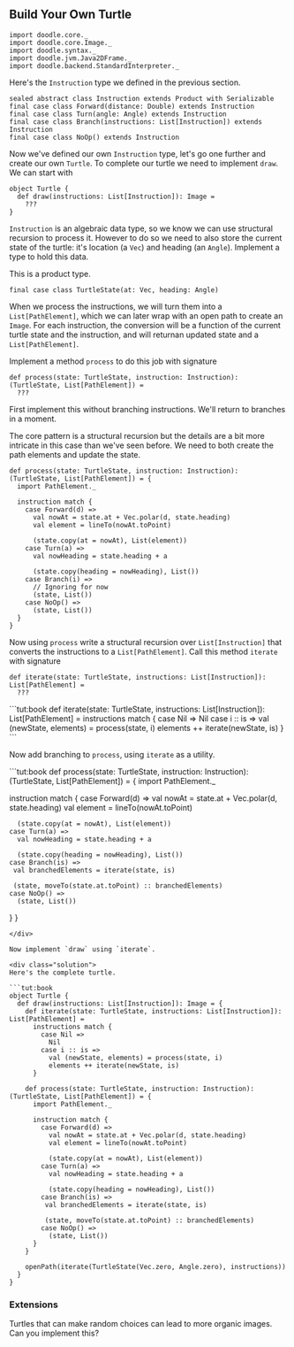 ## Build Your Own Turtle

```tut:invisible
import doodle.core._
import doodle.core.Image._
import doodle.syntax._
import doodle.jvm.Java2DFrame._
import doodle.backend.StandardInterpreter._
```

Here's the `Instruction` type we defined in the previous section.

```tut:book
sealed abstract class Instruction extends Product with Serializable
final case class Forward(distance: Double) extends Instruction
final case class Turn(angle: Angle) extends Instruction
final case class Branch(instructions: List[Instruction]) extends Instruction
final case class NoOp() extends Instruction
```

Now we've defined our own `Instruction` type, let's go one further and create our own `Turtle`. To complete our turtle we need to implement `draw`. We can start with

```tut:book
object Turtle {
  def draw(instructions: List[Instruction]): Image =
    ???
}
```

`Instruction` is an algebraic data type, so we know we can use structural recursion to process it. However to do so we need to also store the current state of the turtle: it's location (a `Vec`) and heading (an `Angle`). Implement a type to hold this data.

<div class="solution">
This is a product type.

```tut:book
final case class TurtleState(at: Vec, heading: Angle)
```
</div>

When we process the instructions, we will turn them into a `List[PathElement]`, which we can later wrap with an open path to create an `Image`. For each instruction, the conversion will be a function of the current turtle state and the instruction, and will returnan updated state and a `List[PathElement]`. 

Implement a method `process` to do this job with signature

```tut:book
def process(state: TurtleState, instruction: Instruction): (TurtleState, List[PathElement]) =
  ???
```

First implement this without branching instructions. We'll return to branches in a moment.

<div class="solution">
The core pattern is a structural recursion but the details are a bit more intricate in this case than we've seen before. We need to both create the path elements and update the state.

```tut:book
def process(state: TurtleState, instruction: Instruction): (TurtleState, List[PathElement]) = {
  import PathElement._
  
  instruction match {
    case Forward(d) =>
      val nowAt = state.at + Vec.polar(d, state.heading)
      val element = lineTo(nowAt.toPoint)

      (state.copy(at = nowAt), List(element))
    case Turn(a) =>
      val nowHeading = state.heading + a

      (state.copy(heading = nowHeading), List())
    case Branch(i) =>
      // Ignoring for now
      (state, List())
    case NoOp() =>
      (state, List())
  }
}
```
</div>

Now using `process` write a structural recursion over `List[Instruction]` that converts the instructions to a `List[PathElement]`. Call this method `iterate` with signature

```tut:book
def iterate(state: TurtleState, instructions: List[Instruction]): List[PathElement] =
  ???
```

<div class="solution">
```tut:book
def iterate(state: TurtleState, instructions: List[Instruction]): List[PathElement] =
  instructions match {
    case Nil => 
      Nil
    case i :: is =>
      val (newState, elements) = process(state, i)
      elements ++ iterate(newState, is)
  }
```
</div>

Now add branching to `process`, using `iterate` as a utility.

<div class="function">
```tut:book
def process(state: TurtleState, instruction: Instruction): (TurtleState, List[PathElement]) = {
  import PathElement._
  
  instruction match {
    case Forward(d) =>
      val nowAt = state.at + Vec.polar(d, state.heading)
      val element = lineTo(nowAt.toPoint)

      (state.copy(at = nowAt), List(element))
    case Turn(a) =>
      val nowHeading = state.heading + a

      (state.copy(heading = nowHeading), List())
    case Branch(is) =>
     val branchedElements = iterate(state, is)
     
     (state, moveTo(state.at.toPoint) :: branchedElements)
    case NoOp() =>
      (state, List())
  }
}
```
</div>

Now implement `draw` using `iterate`.

<div class="solution">
Here's the complete turtle.

```tut:book
object Turtle {
  def draw(instructions: List[Instruction]): Image = {
    def iterate(state: TurtleState, instructions: List[Instruction]): List[PathElement] =
      instructions match {
        case Nil => 
          Nil
        case i :: is =>
          val (newState, elements) = process(state, i)
          elements ++ iterate(newState, is)
      }

    def process(state: TurtleState, instruction: Instruction): (TurtleState, List[PathElement]) = {
      import PathElement._
      
      instruction match {
        case Forward(d) =>
          val nowAt = state.at + Vec.polar(d, state.heading)
          val element = lineTo(nowAt.toPoint)
    
          (state.copy(at = nowAt), List(element))
        case Turn(a) =>
          val nowHeading = state.heading + a
    
          (state.copy(heading = nowHeading), List())
        case Branch(is) =>
         val branchedElements = iterate(state, is)
         
         (state, moveTo(state.at.toPoint) :: branchedElements)
        case NoOp() =>
          (state, List())
      }
    }
    
    openPath(iterate(TurtleState(Vec.zero, Angle.zero), instructions))
  }
}
```
</div>


### Extensions

Turtles that can make random choices can lead to more organic images. Can you implement this?

